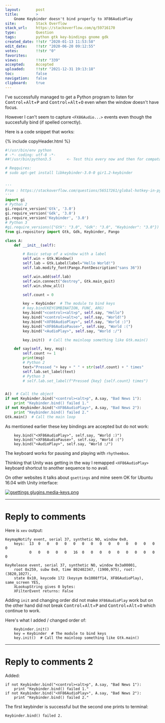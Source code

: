```yaml
---
layout:       post
title:        >
    Gnome Keybinder doesn't bind properly to XF86AudioPlay
site:         Stack Overflow
stack_url:    https://stackoverflow.com/q/59716170
type:         Question
tags:         python gtk key-bindings gnome gdk
created_date: !!str "2020-01-13 11:53:58"
edit_date:    !!str "2020-06-20 09:12:55"
votes:        !!str "0"
favorites:    
views:        !!str "339"
accepted:     Accepted
uploaded:     !!str "2021-12-31 19:13:18"
toc:          false
navigation:   false
clipboard:    true
---
```


I've successfully managed to get a Python program to listen for <kbd>Control</kbd>+<kbd>Alt</kbd>+<kbd>P</kbd> and <kbd>Control</kbd>+<kbd>Alt</kbd>+<kbd>O</kbd> even when the window doesn't have focus.

However I can't seem to capture `<FX86Audio...>` events even though the succesfully bind (if spelled correctly).

Here is a code snippet that works:

{% include copyHeader.html %}
``` python
#!/usr/bin/env python
# -*- coding: utf-8 -*-
##!/usr/bin/python3.5       <- Test this every now and then for compatability

# Reqquires:
# sudo apt-get install libkeybinder-3.0-0 gir1.2-keybinder


'''
From : https://stackoverflow.com/questions/56517261/global-hotkey-in-python3-using-gtk-and-xlib
'''
import gi
# Python 2
gi.require_version('Gtk', '3.0')
gi.require_version('Gdk', '3.0')
gi.require_version('Keybinder', '3.0')
# Python 3
#gi.require_versions({"Gtk": "3.0", "Gdk": "3.0", "Keybinder": "3.0"})
from gi.repository import Gtk, Gdk, Keybinder, Pango

class A:
    def __init__(self):

        # Basic setup of a window with a label
        self.win = Gtk.Window()
        self.lab = Gtk.Label(label="Hello World!")
        self.lab.modify_font(Pango.FontDescription("sans 36"))

        self.win.add(self.lab)
        self.win.connect("destroy", Gtk.main_quit)
        self.win.show_all()

        self.count = 0

        key = Keybinder  # The module to bind keys
        # key.bind(KEYCOMBINATION, FUNC, ARG)
        key.bind("<control><alt>p", self.say, "Hello")
        key.bind("<control><alt>o", self.say, "World!")
        key.bind("<XF86AudioPlay>", self.say, "World :)")
        key.bind("<XF86AudioPause>", self.say, "World :(")
        key.bind("<AudioPlay>", self.say, "World :/")

        key.init()  # Call the mainloop something like Gtk.main()

    def say(self, key, msg):
        self.count += 1
        print(msg)
        # Python 2
        text="Pressed "+ key + " " + str(self.count) + " times"
        self.lab.set_label(text)
        # Python 3
        # self.lab.set_label(f"Pressed {key} {self.count} times")


A()  # Call the object
if not Keybinder.bind("<control><alt>p", A.say, "Bad News 1"):
    print "Keybinder.bind() failed 1."
if not Keybinder.bind("<XF86AudioPlay>", A.say, "Bad News 2"):
    print "Keybinder.bind() failed 2."
Gtk.main()  # Call the main loop

```

As mentioned earlier these key bindings are accepted but do not work:

``` 
    key.bind("<XF86AudioPlay>", self.say, "World :)")
    key.bind("<XF86AudioPause>", self.say, "World :(")
    key.bind("<AudioPlay>", self.say, "World :/")

```

The keyboard works for pausing and playing with `rhythembox`.

Thinking that Unity was getting in the way I remapped `<XF86AudioPlay>` keyboard shortcut to another sequence to no avail.

On other websites it talks about `gsettings` and mine seem OK for Ubuntu 16.04 with Unity interface:

[![gsettings glugins.media-keys.png][1]][1]


----------

# Reply to comments

Here is `xev` output:

``` 
KeymapNotify event, serial 37, synthetic NO, window 0x0,
    keys:  13  0   0   0   0   0   0   0   0   0   0   0   0   0   0   0   
           0   0   0   0   0   16  0   0   0   0   0   0   0   0   0   0   

KeyRelease event, serial 37, synthetic NO, window 0x3a00001,
    root 0x259, subw 0x0, time 802402347, (1900,975), root:(3820,1027),
    state 0x10, keycode 172 (keysym 0x1008ff14, XF86AudioPlay), same_screen YES,
    XLookupString gives 0 bytes: 
    XFilterEvent returns: False
```

Adding `init` and changing order did not make `XF86AudioPlay` work but on the other hand did not break <kbd>Control</kbd>+<kbd>Alt</kbd>+<kbd>P</kbd> and <kbd>Control</kbd>+<kbd>Alt</kbd>+<kbd>O</kbd> which continue to work.

Here's what I added / changed order of:

``` 
    Keybinder.init()
    key = Keybinder  # The module to bind keys
    key.init()  # Call the mainloop something like Gtk.main()

```


----------

# Reply to comments 2

Added:

``` 
if not Keybinder.bind("<control><alt>p", A.say, "Bad News 1"):
    print "Keybinder.bind() failed 1."
if not Keybinder.bind("<XF86AudioPlay>", A.say, "Bad News 2"):
    print "Keybinder.bind() failed 2."
```

The first keybinder is successful but the second one prints to terminal:

``` 
Keybinder.bind() failed 2.

```

  [1]: https://i.stack.imgur.com/V8fhX.png
